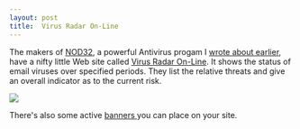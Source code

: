 ```yaml
---
layout: post
title:  Virus Radar On-Line
---
```

The makers of [NOD32](http://www.eset.com), a powerful Antivirus progam I [wrote about earlier](/blog?bloget_mode=View&bloget_item=dbc5f63a-a63c-4e69-ac08-db52fc5a7e7f), have a nifty little Web site called [Virus Radar On-Line](http://www.virus-radar.com). It shows the status of email viruses over specified periods. They list the relative threats and give an overall indicator as to the current risk. 

![](/Blog/virusradar.png)

There's also some active [banners ](http://www.virus-radar.com/info_enu.html)you can place on your site.
